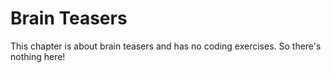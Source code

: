 # Brain Teasers

This chapter is about brain teasers and has no coding exercises.
So there's nothing here!
